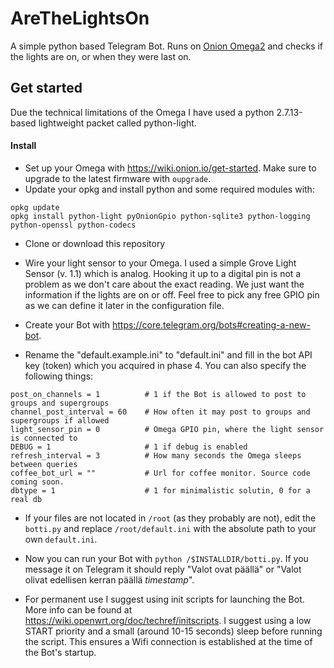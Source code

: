 # AreTheLightsOn
A simple python based Telegram Bot. Runs on [Onion Omega2](https://onion.io/) and checks if the lights are on, or when they were last on.

## Get started

Due the technical limitations of the Omega I have used a python 2.7.13-based lightweight packet called python-light.

#### Install

* Set up your Omega with https://wiki.onion.io/get-started. Make sure to upgrade to the latest firmware with `oupgrade`.
* Update your opkg and install python and some required modules with:
```
opkg update
opkg install python-light pyOnionGpio python-sqlite3 python-logging python-openssl python-codecs
```
* Clone or download this repository

* Wire your light sensor to your Omega. I used a simple Grove Light Sensor (v. 1.1) which is analog. Hooking it up to a digital pin is not a problem as we don't care about the exact reading. We just want the information if the lights are on or off. Feel free to pick any free GPIO pin as we can define it later in the configuration file.

* Create your Bot with https://core.telegram.org/bots#creating-a-new-bot.

* Rename the "default.example.ini" to "default.ini" and fill in the bot API key (token) which you acquired in phase 4. You can also specify the following things:
```
post_on_channels = 1          # 1 if the Bot is allowed to post to groups and supergroups
channel_post_interval = 60    # How often it may post to groups and supergroups if allowed
light_sensor_pin = 0          # Omega GPIO pin, where the light sensor is connected to
DEBUG = 1                     # 1 if debug is enabled
refresh_interval = 3          # How many seconds the Omega sleeps between queries
coffee_bot_url = ""           # Url for coffee monitor. Source code coming soon.
dbtype = 1                    # 1 for minimalistic solutin, 0 for a real db
```
* If your files are not located in `/root` (as they probably are not), edit the `botti.py` and replace `/root/default.ini` with the absolute path to your own `default.ini`.

* Now you can run your Bot with `python /$INSTALLDIR/botti.py`. If you message it on Telegram it should reply "Valot ovat päällä" or "Valot olivat edellisen kerran päällä *timestamp*".

* For permanent use I suggest using init scripts for launching the Bot. More info can be found at https://wiki.openwrt.org/doc/techref/initscripts. I suggest using a low START priority and a small (around 10-15 seconds) sleep before running the script. This ensures a Wifi connection is established at the time of the Bot's startup.


